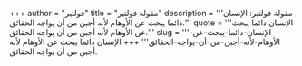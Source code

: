 +++
author = "فولتير"
title = "مقولة فولتير"
description = '''مقولة فولتير: الإنسان دائما يبحث عن الأوهام لأنه أجبن من أن يواجه الحقائق.'''
quote = '''الإنسان دائما يبحث عن الأوهام لأنه أجبن من أن يواجه الحقائق.'''
slug = '''الإنسان-دائما-يبحث-عن-الأوهام-لأنه-أجبن-من-أن-يواجه-الحقائق'''
+++
الإنسان دائما يبحث عن الأوهام لأنه أجبن من أن يواجه الحقائق.
